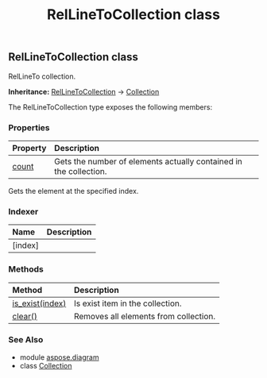﻿---
title: RelLineToCollection class
second_title: Aspose.Diagram for Python via .NET API References
description: 
type: docs
weight: 1780
url: /python-net/aspose.diagram/rellinetocollection/
is_root: false
---

## RelLineToCollection class

RelLineTo collection.



**Inheritance:** [RelLineToCollection](/diagram/python-net/aspose.diagram/rellinetocollection) → 
[Collection](/diagram/python-net/aspose.diagram/collection)



The RelLineToCollection type exposes the following members:

### Properties
| Property | Description |
| :- | :- |
| [count](/diagram/python-net/aspose.diagram/rellinetocollection/count) | Gets the number of elements actually contained in the collection. |



Gets the element at the specified index.
### Indexer
| Name | Description |
| :- | :- |
| [index] |  |


### Methods
| Method | Description |
| :- | :- |
| [is_exist(index)](/diagram/python-net/aspose.diagram/rellinetocollection/is_exist/#int) | Is exist item in the collection. |
| [clear()](/diagram/python-net/aspose.diagram/rellinetocollection/clear/#) | Removes all elements from collection. |


### See Also

* module [aspose.diagram](../)
* class [Collection](/diagram/python-net/aspose.diagram/collection)
